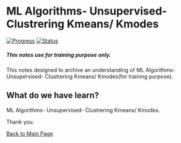 # ML Algorithms- Unsupervised- Clustrering Kmeans/ Kmodes
[![Progress](https://img.shields.io/badge/Progress-100%25-blue.svg)]()
[![Status](https://img.shields.io/badge/Status-Completed-green.svg)]()

##### This notes use for training purpose only.
This notes designed to archive an understanding of ML Algorithms- Unsupervised- Clustrering Kmeans/ Kmodes(for training purpose).

## What do we have learn?

   ML Algorithms- Unsupervised- Clustrering Kmeans/ Kmodes.

Thank you.

[Back to Main Page](https://github.com/eikmarizal/DataStar/)
